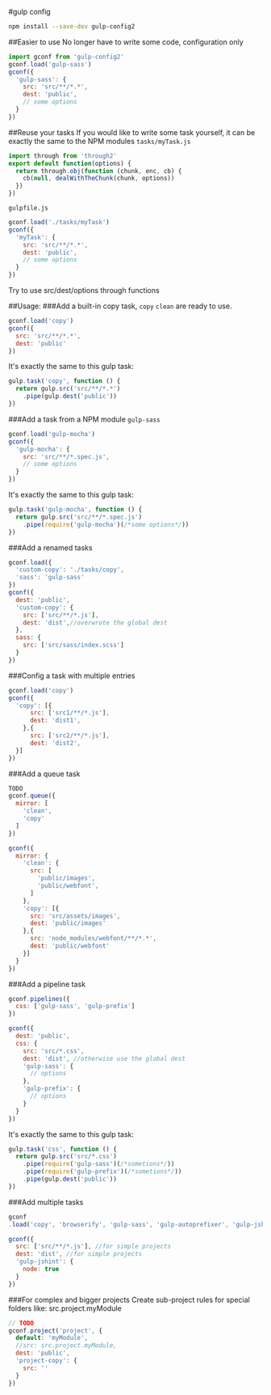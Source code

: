 #gulp config
```bash
npm install --save-dev gulp-config2
```
##Easier to use
No longer have to write some code, configuration only
```js
import gconf from 'gulp-config2'
gconf.load('gulp-sass')
gconf({
  'gulp-sass': {
    src: 'src/**/*.*',
    dest: 'public',
    // some options
  }
})
```
##Reuse your tasks
If you would like to write some task yourself, it can be exactly the same to the NPM modules
`tasks/myTask.js`
```js
import through from 'through2'
export default function(options) {
  return through.obj(function (chunk, enc, cb) {
    cb(null, dealWithTheChunk(chunk, options))
  })
})
```
`gulpfile.js`
```js
gconf.load('./tasks/myTask')
gconf({
  'myTask': {
    src: 'src/**/*.*',
    dest: 'public',
    // some options
  }
})
```
Try to use src/dest/options through functions


##Usage:
###Add a built-in copy task, `copy` `clean` are ready to use.
```js
gconf.load('copy')
gconf({
  src: 'src/**/*.*',
  dest: 'public'
})
```
It's exactly the same to this gulp task:
```js
gulp.task('copy', function () {
  return gulp.src('src/**/*.*')
    .pipe(gulp.dest('public'))
})
```
###Add a task from a NPM module `gulp-sass`
```js
gconf.load('gulp-mocha')
gconf({
  'gulp-mocha': {
    src: 'src/**/*.spec.js',
    // some options
  }
})
```
It's exactly the same to this gulp task:

```js
gulp.task('gulp-mocha', function () {
  return gulp.src('src/**/*.spec.js')
    .pipe(require('gulp-mocha')(/*some options*/))
})
```

###Add a renamed tasks

```js
gconf.load({
  'custom-copy': './tasks/copy',
  'sass': 'gulp-sass'
})
gconf({
  dest: 'public',
  'custom-copy': {
    src: ['src/**/*.js'],
    dest: 'dist',//overwrote the global dest
  },
  sass: {
    src: ['src/sass/index.scss']
  }
})
```

###Config a task with multiple entries
```js
gconf.load('copy')
gconf({
  'copy': [{
      src: ['src1/**/*.js'],
      dest: 'dist1',
    },{
      src: ['src2/**/*.js'],
      dest: 'dist2',
  }]
})
```

###Add a queue task
```js
TODO
gconf.queue({
  mirror: [
    'clean',
    'copy'
  ]
})

gconf({
  mirror: {
    'clean': {
      src: [
        'public/images',
        'public/webfont',
      ]
    },
    'copy': [{
      src: 'src/assets/images',
      dest: 'public/images'
    },{
      src: 'node_modules/webfont/**/*.*',
      dest: 'public/webfont'
    }]
  }
})
```

###Add a pipeline task
```js
gconf.pipelines({
  css: ['gulp-sass', 'gulp-prefix']
})

gconf({
  dest: 'public',
  css: {
    src: 'src/*.css',
    dest: 'dist', //otherwise use the global dest
    'gulp-sass': {
      // options
    },
    'gulp-prefix': {
      // options
    }
  }
})
```
It's exactly the same to this gulp task:

```js
gulp.task('css', function () {
  return gulp.src('src/*.css')
    .pipe(require('gulp-sass')(/*sometions*/))
    .pipe(require('gulp-prefix')(/*sometions*/))
    .pipe(gulp.dest('public'))
})
```
###Add multiple tasks

```js
gconf
.load('copy', 'browserify', 'gulp-sass', 'gulp-autoprefixer', 'gulp-jshint')

gconf({
  src: ['src/**/*.js'], //for simple projects
  dest: 'dist', //for simple projects
  'gulp-jshint': {
    node: true
  }
})
```

###For complex and bigger projects
Create sub-project rules for special folders like:
src.project.myModule
```js
// TODO
gconf.project('project', {
  default: 'myModule',
  //src: src.project.myModule,
  dest: 'public',
  'project-copy': {
    src: ''
  }
})
```
